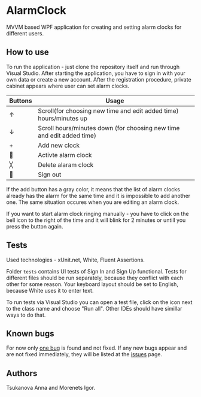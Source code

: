 # AlarmClock
MVVM based WPF application for creating and setting alarm clocks for different users.

## How to use
To run the application - just clone the repository itself and run through Visual Studio.
After starting the application, you have to sign in with your own data or create a new account. 
After the registration procedure, private cabinet appears where user can set alarm clocks.

| Buttons | Usage |
|---|---|
| ↑ | Scroll(for choosing new time and edit added time) hours/minutes up |
| ↓ | Scroll hours/minutes down (for choosing new time and edit added time) |
| + | Add new clock |
| 🔔 | Activte alarm clock |
| ╳ | Delete alaram clock |
| 🚪 | Sign out |

If the add button has a gray color, it means that the list of alarm clocks already has the alarm for the same time and it is impossible to add another one.
The same situation occures when you are editing an alarm clock.

If you want to start alarm clock ringing manually - you have to click on the bell icon to the right of the time and it will blink for 2 minutes or untill you press the button again.

## Tests
Used technologies - xUnit.net, White, Fluent Assertions.

Folder `tests` contains UI tests of Sign In and Sign Up functional.
Tests for different files should be run separately, because they conflict with each other for some reason.
Your keyboard layout should be set to English, because White uses it to enter text.

To run tests via Visual Studio you can open a test file, click on the icon next to the class name and choose "Run all".
Other IDEs should have simillar ways to do that.

## Known bugs
For now only [one bug](https://github.com/AnnabellFlem/AlarmClock/issues/18) is found and not fixed.
If any new bugs appear and are not fixed immediately, they will be listed at the [issues](https://github.com/AnnabellFlem/AlarmClock/issues) page.

## Authors
Tsukanova Anna and Morenets Igor.


